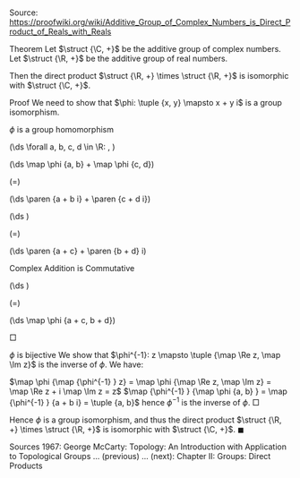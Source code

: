 # 

Source: https://proofwiki.org/wiki/Additive_Group_of_Complex_Numbers_is_Direct_Product_of_Reals_with_Reals



Theorem
Let $\struct {\C, +}$ be the additive group of complex numbers.
Let $\struct {\R, +}$ be the additive group of real numbers.

Then the direct product $\struct {\R, +} \times \struct {\R, +}$ is isomorphic with $\struct {\C, +}$.


Proof
We need to show that $\phi: \tuple {x, y} \mapsto x + y i$ is a group isomorphism.


$\phi$ is a group homomorphism









\(\ds \forall a, b, c, d \in \R: \, \)



\(\ds \map \phi {a, b} + \map \phi {c, d}\)

\(=\)







\(\ds \paren {a + b i} + \paren {c + d i}\)




















\(\ds \)

\(=\)







\(\ds \paren {a + c} + \paren {b + d} i\)





Complex Addition is Commutative














\(\ds \)

\(=\)







\(\ds \map \phi {a + c, b + d}\)









$\Box$


$\phi$ is bijective
We show that $\phi^{-1}: z \mapsto \tuple {\map \Re z, \map \Im z}$ is the inverse of $\phi$.
We have:

$\map \phi {\map {\phi^{-1} } z} = \map \phi {\map \Re z, \map \Im z} = \map \Re z + i \map \Im z = z$
$\map {\phi^{-1} } {\map \phi {a, b} } = \map {\phi^{-1} } {a + b i} = \tuple {a, b}$
hence $\phi^{-1}$ is the inverse of $\phi$.
$\Box$

Hence $\phi$ is a group isomorphism, and thus the direct product $\struct {\R, +} \times \struct {\R, +}$ is isomorphic with $\struct {\C, +}$.
$\blacksquare$


Sources
1967: George McCarty: Topology: An Introduction with Application to Topological Groups ... (previous) ... (next): Chapter $\text{II}$: Groups: Direct Products




